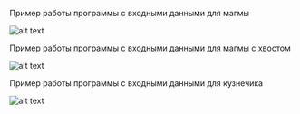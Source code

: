Пример работы программы с входными данными для магмы

![alt text](https://sun9-34.userapi.com/impg/IH1UCOBEw7yMFSYcnPEoIjeEUxjRFxbMCywAKg/cjP0eiY9DWU.jpg?size=701x350&quality=96&proxy=1&sign=aa64a1a595f65f5445d669b8ebb1f713)

Пример работы программы с входными данными для магмы с хвоcтом

![alt text](https://sun9-56.userapi.com/impg/ZxK-tn21Ky_hNVwyRqGLEh0DbcwZHhBi-NurlA/m617-W_9vZA.jpg?size=247x396&quality=96&proxy=1&sign=87a1df9e14ee0a679efd825f9f1f8ca0)

Пример работы программы с входными данными для кузнечика

![alt text](https://sun9-46.userapi.com/impg/If-Ozu5vyCKlg8jIYXQ4tgcZVMfuc7Gj4RtVZQ/tEIN5EpUugo.jpg?size=608x353&quality=96&proxy=1&sign=5621858efc78d93264e9cbc369edbac3)
